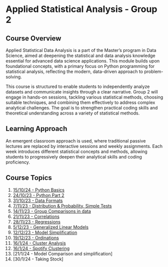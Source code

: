 # Applied Statistical Analysis - Group 2

## Course Overview

Applied Statistical Data Analysis is a part of the Master’s program in Data Science, aimed at deepening the statistical and data analysis knowledge essential for advanced data science applications. This module builds upon foundational concepts, with a primary focus on Python programming for statistical analysis, reflecting the modern, data-driven approach to problem-solving.

This course is structured to enable students to independently analyze datasets and communicate insights through a clear narrative. Group 2 will engage in hands-on sessions, tackling various statistical methods, choosing suitable techniques, and combining them effectively to address complex analytical challenges. The goal is to strengthen practical coding skills and theoretical understanding across a variety of statistical methods.

## Learning Approach

An emergent classroom approach is used, where traditional passive lectures are replaced by interactive sessions and weekly assignments. Each week introduces different statistical concepts and methods, allowing students to progressively deepen their analytical skills and coding proficiency.

## Course Topics

1. [15/10/24 - Python Basics](https://github.com/TimurSalakhetdinov/Applied-Statistical-Analysis/tree/main/01_Python%20Basics)
2. [24/10/23 - Python Part 2](https://github.com/TimurSalakhetdinov/Applied-Statistical-Analysis/tree/main/02_Python%202)
3. [31/10/23 - Data Formats](https://github.com/TimurSalakhetdinov/Applied-Statistical-Analysis/tree/main/03_Data%20formats)
4. [7/11/23 - Distribution & Probability, Simple Tests](https://github.com/TimurSalakhetdinov/Applied-Statistical-Analysis/tree/main/04_Distribution)
5. [14/11/23 - Group Comparisons in data](https://github.com/TimurSalakhetdinov/Applied-Statistical-Analysis/tree/main/05_Data%20Groups)
6. [21/11/23 - Correlations](https://github.com/TimurSalakhetdinov/Applied-Statistical-Analysis/tree/main/06_Correlation)
7. [28/11/23 - Regressions](https://github.com/TimurSalakhetdinov/Applied-Statistical-Analysis/tree/main/07_Regression)
8. [5/12/23 - Generalized Linear Models](https://github.com/TimurSalakhetdinov/Applied-Statistical-Analysis/tree/main/08_GLM)
9. [12/12/23 - Model Simplification](https://github.com/TimurSalakhetdinov/Applied-Statistical-Analysis/tree/main/09_Model_reduction)
10. [19/12/23 - Ordinations](https://github.com/TimurSalakhetdinov/Applied-Statistical-Analysis/tree/main/10_PCA)
11. [16/1/24 - Cluster Analysis](https://github.com/TimurSalakhetdinov/Applied-Statistical-Analysis/tree/main/11_Clustering)
12. [16/1/24 - Spotify Clustering](https://github.com/TimurSalakhetdinov/Applied-Statistical-Analysis/tree/main/11_Spotify_clustering)
13. [21/1/24 - Model Comparison and simplification]
14. [30/1/24 - Taking Stock]
